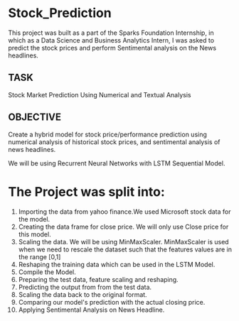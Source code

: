 # Stock_Prediction

This project was built as a part of the Sparks Foundation Internship, in which as a Data Science and Business Analytics Intern, I was asked to predict the stock prices and perform Sentimental analysis on the News headlines. 

## TASK
Stock Market Prediction Using Numerical and Textual Analysis

## OBJECTIVE
Create a hybrid model for stock price/performance prediction using numerical analysis of historical stock prices, and sentimental analysis of news headlines.

We will be using Recurrent Neural Networks with LSTM Sequential Model. 

# The Project was split into:
1. Importing the data from yahoo finance.We used Microsoft stock data for the model.
2. Creating the data frame for close price. We will only use Close price for this model.
3. Scaling the data. We will be using MinMaxScaler. MinMaxScaler is used when we need to rescale the dataset such that the features values are in the range [0,1]
4. Reshaping the training data which can be used in the LSTM Model.
5. Compile the Model.
6. Preparing the test data, feature scaling and reshaping.
7. Predicting the output from from the test data.
8. Scaling the data back to the original format.
9. Comparing our model's prediction with the actual closing price.
10. Applying Sentimental Analysis on News Headline. 
  
